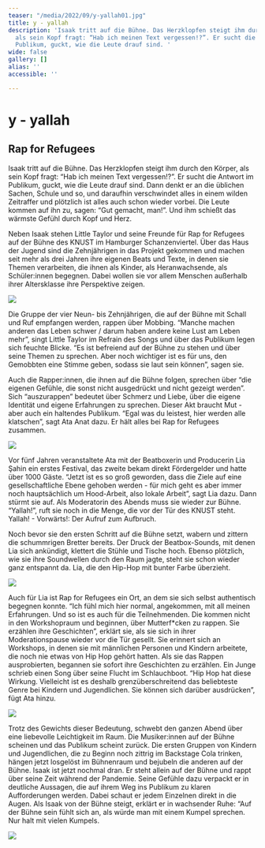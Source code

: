 ```yaml
---
teaser: "/media/2022/09/y-yallah01.jpg"
title: y - yallah
description: 'Isaak tritt auf die Bühne. Das Herzklopfen steigt ihm durch den Körper,
  als sein Kopf fragt: “Hab ich meinen Text vergessen!?”. Er sucht die Antwort im
  Publikum, guckt, wie die Leute drauf sind. '
wide: false
gallery: []
alias: ''
accessible: ''

---
```

# y - yallah 

## Rap for Refugees

Isaak tritt auf die Bühne. Das Herzklopfen steigt ihm durch den Körper, als sein Kopf fragt: “Hab ich meinen Text vergessen!?”. Er sucht die Antwort im Publikum, guckt, wie die Leute drauf sind. Dann denkt er an die üblichen Sachen, Schule und so, und daraufhin verschwindet alles in einem wilden Zeitraffer und plötzlich ist alles auch schon wieder vorbei. Die Leute kommen auf ihn zu, sagen: “Gut gemacht, man!”. Und ihm schießt das wärmste Gefühl durch Kopf und Herz. 

Neben Isaak stehen Little Taylor und seine Freunde für Rap for Refugees auf der Bühne des KNUST im Hamburger Schanzenviertel. Über das Haus der Jugend sind die Zehnjährigen in das Projekt gekommen und machen seit mehr als drei Jahren ihre eigenen Beats und Texte, in denen sie Themen verarbeiten, die ihnen als Kinder, als Heranwachsende, als Schüler:innen begegnen. Dabei wollen sie vor allem Menschen außerhalb ihrer Altersklasse ihre Perspektive zeigen. 

![](/media/2022/09/01.jpg)

Die Gruppe der vier Neun- bis Zehnjährigen, die auf der Bühne mit Schall und Ruf empfangen werden, rappen über Mobbing. “Manche machen anderen das Leben schwer / darum haben andere keine Lust am Leben mehr”, singt Little Taylor im Refrain des Songs und über das Publikum legen sich feuchte Blicke. “Es ist befreiend auf der Bühne zu stehen und über seine Themen zu sprechen. Aber noch wichtiger ist es für uns, den Gemobbten eine Stimme geben, sodass sie laut sein können”, sagen sie. 

Auch die Rapper:innen, die ihnen auf die Bühne folgen, sprechen über “die eigenen Gefühle, die sonst nicht ausgedrückt und nicht gezeigt werden”. Sich “auszurappen” bedeutet über Schmerz und Liebe, über die eigene Identität und eigene Erfahrungen zu sprechen. Dieser Akt braucht Mut - aber auch ein haltendes Publikum. “Egal was du leistest, hier werden alle klatschen”, sagt Ata Anat dazu. Er hält alles bei Rap for Refugees zusammen. 

![](/media/2022/09/02.jpg)

Vor fünf Jahren veranstaltete Ata mit der Beatboxerin und Producerin Lia Şahin ein erstes Festival, das zweite bekam direkt Fördergelder und hatte über 1000 Gäste. “Jetzt ist es so groß geworden, dass die Ziele auf eine gesellschaftliche Ebene gehoben werden - für mich geht es aber immer noch hauptsächlich um Hood-Arbeit, also lokale Arbeit”, sagt Lia dazu. Dann stürmt sie auf. Als Moderatorin des Abends muss sie wieder zur Bühne. “Yallah!”, ruft sie noch in die Menge, die vor der Tür des KNUST steht. Yallah! - Vorwärts!: Der Aufruf zum Aufbruch. 

Noch bevor sie den ersten Schritt auf die Bühne setzt, wabern und zittern die schummrigen Bretter bereits. Der Druck der Beatbox-Sounds, mit denen Lia sich ankündigt, klettert die Stühle und Tische hoch. Ebenso plötzlich, wie sie ihre Soundwellen durch den Raum jagte, steht sie schon wieder ganz entspannt da. Lia, die den Hip-Hop mit bunter Farbe überzieht. 

![](/media/2022/09/03.jpg)

Auch für Lia ist Rap for Refugees ein Ort, an dem sie sich selbst authentisch begegnen konnte. “Ich fühl mich hier normal, angekommen, mit all meinen Erfahrungen. Und so ist es auch für die Teilnehmenden. Die kommen nicht in den Workshopraum und beginnen, über Mutterf*cken zu rappen. Sie erzählen ihre Geschichten”, erklärt sie, als sie sich in ihrer Moderationspause wieder vor die Tür gesellt. Sie erinnert sich an Workshops, in denen sie mit männlichen Personen und Kindern arbeitete, die noch nie etwas von Hip Hop gehört hatten. Als sie das Rappen ausprobierten, begannen sie sofort ihre Geschichten zu erzählen. Ein Junge schrieb einen Song über seine Flucht im Schlauchboot. “Hip Hop hat diese Wirkung. Vielleicht ist es deshalb grenzüberschreitend das beliebteste Genre bei Kindern und Jugendlichen. Sie können sich darüber ausdrücken”, fügt Ata hinzu. 

![](/media/2022/09/04.jpg)

Trotz des Gewichts dieser Bedeutung, schwebt den ganzen Abend über eine liebevolle Leichtigkeit im Raum. Die Musiker:innen auf der Bühne scheinen und das Publikum scheint zurück. Die ersten Gruppen von Kindern und Jugendlichen, die zu Beginn noch zittrig im Backstage Cola trinken, hängen jetzt losgelöst im Bühnenraum und bejubeln die anderen auf der Bühne. Isaak ist jetzt nochmal dran. Er steht allein auf der Bühne und rappt über seine Zeit während der Pandemie. Seine Gefühle dazu verpackt er in deutliche Aussagen, die auf ihrem Weg ins Publikum zu klaren Aufforderungen werden. Dabei schaut er jedem Einzelnen direkt in die Augen. Als Isaak von der Bühne steigt, erklärt er in wachsender Ruhe: “Auf der Bühne sein fühlt sich an, als würde man mit einem Kumpel sprechen. Nur halt mit vielen Kumpels.

![](/media/2022/09/05.jpg)
